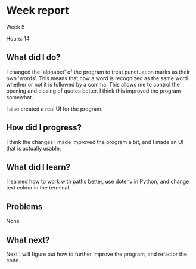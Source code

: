 # Week report
Week 5

Hours: 14

## What did I do?
I changed the 'alphabet' of the program to treat punctuation marks as their own 'words'. This means that now a word is recognized as the same word whether or not it is followed by a comma. This allows me to control the opening and closing of quotes better. I think this improved the program somewhat.

I also created a real UI for the program.


## How did I progress?
I think the changes I made improved the program a bit, and I made an UI that is actually usable.

## What did I learn?
I learned how to work with paths better, use dotenv in Python, and change text colour in the terminal.

## Problems
None

## What next?
Next I will figure out how to further improve the program, and refactor the code.
